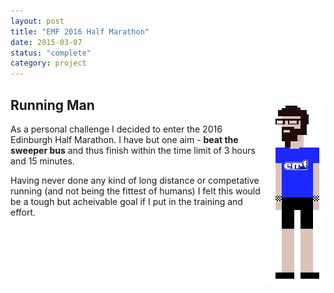 ```yaml
---
layout: post
title: "EMF 2016 Half Marathon"
date: 2015-03-07
status: "complete"
category: project
---
```


## Running Man <img align="right" src="/projects/img/8bitscottemf.png">
As a personal challenge I decided to enter the 2016 Edinburgh Half Marathon. I have but one aim - **beat the sweeper bus** and thus finish within the time limit of 3 hours and 15 minutes.

Having never done any kind of long distance or competative running (and not being the fittest of humans) I felt this would be a tough but acheivable goal if I put in the training and effort.
